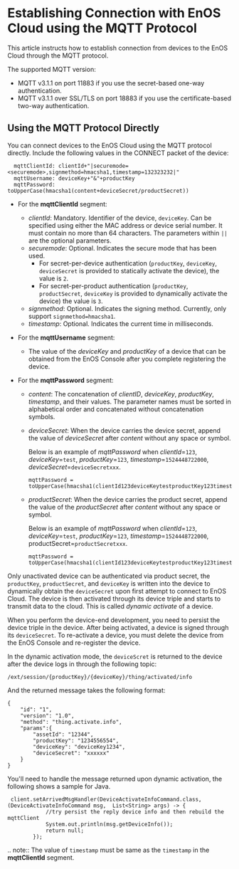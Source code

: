 # Establishing Connection with EnOS Cloud using the MQTT Protocol

This article instructs how to establish connection from devices to the EnOS Cloud through the MQTT protocol.

The supported MQTT version:

- MQTT v3.1.1 on port 11883 if you use the secret-based one-way authentication.
- MQTT v3.1.1 over SSL/TLS on port 18883 if you use the certificate-based two-way authentication.


## Using the MQTT Protocol Directly

You can connect devices to the EnOS Cloud using the MQTT protocol directly. Include the following values in the CONNECT packet of the device:

```
  mqttClientId: clientId+"|securemode=<securemode>,signmethod=hmacsha1,timestamp=132323232|"
  mqttUsername: deviceKey+"&"+productKey
  mqttPassword: toUpperCase(hmacsha1(content+deviceSecret/productSecret))
```
- For the **mqttClientId** segment:

  - _clientId_: Mandatory. Identifier of the device, `deviceKey`. Can be specified using either the MAC address or device serial number. It must contain no more than 64 characters. The parameters within  ``||`` are the optional parameters. 
  - _securemode_: Optional. Indicates the secure mode that has been used. 
    - For secret-per-device authentication (`productKey`, `deviceKey`, `deviceSecret` is provided to statically activate the device), the value is `2`.
    - For secret-per-product authentication (`productKey`, `productSecret`, `deviceKey` is provided to dynamically activate the device) the value is `3`.
  - _signmethod_: Optional. Indicates the signing method. Currently, only support `signmethod=hmacsha1`.
  - _timestamp_: Optional. Indicates the current time in milliseconds.

- For the **mqttUsername** segment:

  - The value of the _deviceKey_ and _productKey_ of a device that can be obtained from the EnOS Console after you complete registering the device.

- For the **mqttPassword** segment:

  - _content_: The concatenation of _clientID_, _deviceKey_, _productKey_, _timestamp_, and their values. The parameter names must be sorted in alphabetical order and concatenated without concatenation symbols.  
  - _deviceSecret_: When the device carries the device secret, append the value of _deviceSecret_ after _content_ without any space or symbol.
   
       Below is an example of _mqttPassword_ when _clientId_=`123`, _deviceKey_=`test`, _productKey_=`123`, _timestamp_=`1524448722000`, _deviceSecret_=`deviceSecretxxx`.

    ```
    mqttPassword = toUpperCase(hmacsha1(clientId123deviceKeytestproductKey123timestamp1524448722000deviceSecretxxx))
    ```
  - _productSecret_: When the device carries the product secret, append the value of the _productSecret_ after _content_ without any space or symbol.

    Below is an example of _mqttPassword_ when _clientId_=`123`, _deviceKey_=`test`, _productKey_=`123`, _timestamp_=`1524448722000`, productSecret=`productSecretxxx`.

    ```
    mqttPassword = toUpperCase(hmacsha1(clientId123deviceKeytestproductKey123timestamp1524448722000productSecretxxx))
    ```

Only unactivated device can be authenticated via product secret, the `productKey`, `productSecret`, and `deviceKey` is written into the device to dynamically obtain the `deviceSecret` upon first attempt to connect to EnOS Cloud. The device is then activated through its device triple and starts to transmit data to the cloud. This is called _dynamic activate_ of a device.

When you perform the device-end development, you need to persist the device triple in the device. After being activated, a device is signed through its `deviceSecret`. To re-activate a device, you must delete the device from the EnOS Console and re-register the device.

In the dynamic activation mode, the `deviceScret` is returned to the device after the device logs in through the following topic:
```
/ext/session/{productKey}/{deviceKey}/thing/activated/info
```
And the returned message takes the following format:
```
{
    "id": "1",
    "version": "1.0",
    "method": "thing.activate.info",
    "params":{
        "assetId": "12344",
        "productKey": "1234556554",
        "deviceKey": "deviceKey1234",
        "deviceSecret": "xxxxxx"
    }
}
```

You'll need to handle the message returned upon dynamic activation, the following shows a sample for Java.

```
 client.setArrivedMsgHandler(DeviceActivateInfoCommand.class, (DeviceActivateInfoCommand msg,  List<String> args) -> {
            //try persist the reply device info and then rebuild the mqttClient
            System.out.println(msg.getDeviceInfo());
            return null;
        });
```

.. note:: The value of `timestamp` must be same as the `timestamp` in the **mqttClientId** segment.


<!--end-->
